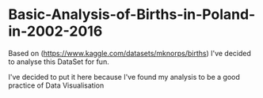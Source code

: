 # Basic-Analysis-of-Births-in-Poland-in-2002-2016
Based on (https://www.kaggle.com/datasets/mknorps/births) I've decided to analyse this DataSet for fun.

I've decided to put it here because I've found my analysis to be a good practice of Data Visualisation
